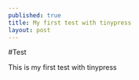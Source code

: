 ```yaml
---
published: true
title: My first test with tinypress
layout: post
---
```

#Test

This is my first test with tinypress